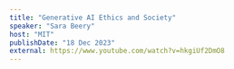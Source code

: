 ```yaml
---
title: "Generative AI Ethics and Society"
speaker: "Sara Beery"
host: "MIT"
publishDate: "18 Dec 2023"
external: https://www.youtube.com/watch?v=hkgiUf2DmO8
---
```

